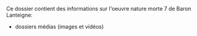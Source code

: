 Ce dossier contient des informations sur l'oeuvre nature morte 7 de Baron Lanteigne:
 - dossiers médias (images et vidéos)
